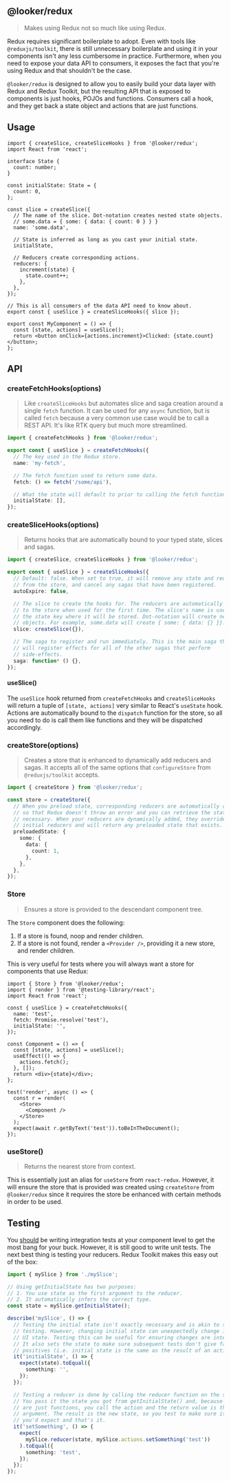 ## @looker/redux

> Makes using Redux not so much like using Redux.

Redux requires significant boilerplate to adopt. Even with tools like `@reduxjs/toolkit`, there is still unnecessary boilerplate and using it in your components isn't any less cumbersome in practice. Furthermore, when you need to expose your data API to consumers, it exposes the fact that you're using Redux and that shouldn't be the case.

`@looker/redux` is designed to allow you to easily build your data layer with Redux and Redux Toolkit, but the resulting API that is exposed to components is just hooks, POJOs and functions. Consumers call a hook, and they get back a state object and actions that are just functions.

## Usage

```tsx
import { createSlice, createSliceHooks } from '@looker/redux';
import React from 'react';

interface State {
  count: number;
}

const initialState: State = {
  count: 0,
};

const slice = createSlice({
  // The name of the slice. Dot-notation creates nested state objects.
  // some.data = { some: { data: { count: 0 } } }
  name: 'some.data',

  // State is inferred as long as you cast your initial state.
  initialState,

  // Reducers create corresponding actions.
  reducers: {
    increment(state) {
      state.count++;
    },
  },
});

// This is all consumers of the data API need to know about.
export const { useSlice } = createSliceHooks({ slice });

export const MyComponent = () => {
  const [state, actions] = useSlice();
  return <button onClick={actions.increment}>Clicked: {state.count}</button>;
};
```

## API

### createFetchHooks(options)

> Like `createSliceHooks` but automates slice and saga creation around a single `fetch` function. It can be used for any `async` function, but is called `fetch` because a very common use case would be to call a REST API. It's like RTK query but much more streamlined.

```ts
import { createFetchHooks } from '@looker/redux';

export const { useSlice } = createFetchHooks({
  // The key used in the Redux store.
  name: 'my-fetch',

  // The fetch function used to return some data.
  fetch: () => fetch('/some/api'),

  // What the state will default to prior to calling the fetch function.
  initialState: [],
});
```

### createSliceHooks(options)

> Returns hooks that are automatically bound to your typed state, slices and sagas.

```ts
import { createSlice, createSliceHooks } from '@looker/redux';

export const { useSlice } = createSliceHooks({
  // Default: false. When set to true, it will remove any state and reducers
  // from the store, and cancel any sagas that have been registered.
  autoExpire: false,

  // The slice to create the hooks for. The reducers are automatically added
  // to the store when used for the first time. The slice's name is used as
  // the state key where it will be stored. Dot-notation will create nested
  // objects. For example, some.data will create { some: { data: {} }}.
  slice: createSlice({}),

  // The saga to register and run immediately. This is the main saga that
  // will register effects for all of the other sagas that perform
  // side-effects.
  saga: function* () {},
});
```

#### useSlice()

The `useSlice` hook returned from `createFetchHooks` and `createSliceHooks` will return a tuple of `[state, actions]` very similar to React's `useState` hook. Actions are automatically bound to the `dispatch` function for the store, so all you need to do is call them like functions and they will be dispatched accordingly.

### createStore(options)

> Creates a store that is enhanced to dynamically add reducers and sagas. It accepts all of the same options that `configureStore` from `@reduxjs/toolkit` accepts.

```ts
import { createStore } from '@looker/redux';

const store = createStore({
  // When you preload state, corresponding reducers are automatically created
  // so that Redux doesn't throw an error and you can retrieve the state if
  // necessary. When your reducers are dynamically added, they override the
  // initial reducers and will return any preloaded state that exists.
  preloadedState: {
    some: {
      data: {
        count: 1,
      },
    },
  },
});
```

### Store

> Ensures a store is provided to the descendant component tree.

The `Store` component does the following:

1. If a store is found, noop and render children.
2. If a store is not found, render a `<Provider />`, providing it a new store, and render children.

This is very useful for tests where you will always want a store for components that use Redux:

```tsx
import { Store } from '@looker/redux';
import { render } from '@testing-library/react';
import React from 'react';

const { useSlice } = createFetchHooks({
  name: 'test',
  fetch: Promise.resolve('test'),
  initialState: '',
});

const Component = () => {
  const [state, actions] = useSlice();
  useEffect(() => {
    actions.fetch();
  }, []);
  return <div>{state}</div>;
};

test('render', async () => {
  const r = render(
    <Store>
      <Component />
    </Store>
  );
  expect(await r.getByText('test')).toBeInTheDocument();
});
```

### useStore()

> Returns the nearest store from context.

This is essentially just an alias for `useStore` from `react-redux`. However, it will ensure the store that is provided was created using `createStore` from `@looker/redux` since it requires the store be enhanced with certain methods in order to be used.

## Testing

You [should](https://kentcdodds.com/blog/write-tests) be writing integration tests at your component level to get the most bang for your buck. However, it is still good to write unit tests. The next best thing is testing your reducers. Redux Toolkit makes this easy out of the box:

```ts
import { mySlice } from './mySlice';

// Using getInitialState has two purposes:
// 1. You use state as the first argument to the reducer.
// 2. It automatically infers the correct type.
const state = mySlice.getInitialState();

describe('mySlice', () => {
  // Testing the initial state isn't exactly necessary and is akin to snapshot
  // testing. However, changing initial state can unexpectedly change initial
  // UI state. Testing this can be useful for ensuring changes are intentional.
  // It also sets the state to make sure subsequent tests don't give false
  // positives (i.e. initial state is the same as the result of an action).
  it('initialState', () => {
    expect(state).toEqual({
      something: '',
    });
  });

  // Testing a reducer is done by calling the reducer function on the slice.
  // You pass it the state you got from getInitialState() and, because actions
  // are just functions, you call the action and the return value is the second
  // argument. The result is the new state, so you test to make sure it's what
  // you'd expect and that's it.
  it('setSomething', () => {
    expect(
      mySlice.reducer(state, mySlice.actions.setSomething('test'))
    ).toEqual({
      something: 'test',
    });
  });
});
```
